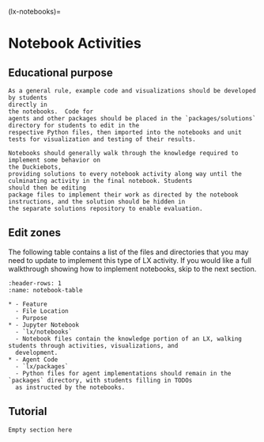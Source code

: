 (lx-notebooks)=
# Notebook Activities

## Educational purpose

```{admonition} Notebooks vs packages:
As a general rule, example code and visualizations should be developed by students 
directly in 
the notebooks.  Code for 
agents and other packages should be placed in the `packages/solutions` directory for students to edit in the 
respective Python files, then imported into the notebooks and unit tests for visualization and testing of their results.
```

```{admonition} A note on solutions:
Notebooks should generally walk through the knowledge required to implement some behavior on 
the Duckiebots, 
providing solutions to every notebook activity along way until the culminating activity in the final notebook. Students 
should then be editing 
package files to implement their work as directed by the notebook instructions, and the solution should be hidden in 
the separate solutions repository to enable evaluation.
```

## Edit zones

The following table contains a list of the files and directories that you may need to update to implement this type 
of LX activity. If you would like a full walkthrough showing how to implement notebooks, skip to the next section.

```{list-table} Edit zones
:header-rows: 1
:name: notebook-table

* - Feature
  - File Location
  - Purpose
* - Jupyter Notebook
  - `lx/notebooks`
  - Notebook files contain the knowledge portion of an LX, walking students through activities, visualizations, and 
  development.
* - Agent Code
  - `lx/packages`
  - Python files for agent implementations should remain in the `packages` directory, with students filling in TODOs 
  as instructed by the notebooks.
```

## Tutorial

```{todo}
Empty section here
```